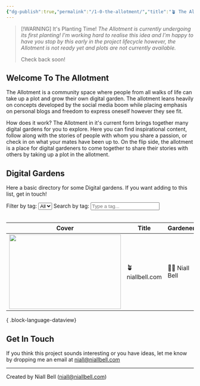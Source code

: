 ```yaml
---
{"dg-publish":true,"permalink":"/1-0-the-allotment/","title":"🪴 The Allotment","contentClasses":"cards cards-cols-3 cards-cover cards-cover-no-border cards-title-hide-icons","tags":["gardenEntry"],"noteIcon":null,"created":"2024-04-07T21:59:11.083+01:00","updated":"2024-12-31T17:44:43.540+00:00"}
---
```


> [!WARNING] It's Planting Time!
> *The Allotment is currently undergoing its first planting! I'm working hard to realise this idea and I'm happy to have you stop by this early in the project lifecycle however, the Allotment is not ready yet and plots are not currently available.* 
> 
> Check back soon!

## Welcome To The Allotment

The Allotment is a community space where people from all walks of life can take up a plot and grow their own digital garden. The allotment leans heavily on concepts developed by the social media boom while placing emphasis on personal blogs and freedom to express oneself however they see fit. 

How does it work? The Allotment in it's current form brings together many digital gardens for you to explore. Here you can find inspirational content, follow along with the stories of people with whom you share a passion, or check in on what your mates have been up to. On the flip side, the allotment is a place for digital gardeners to come together to share their stories with others by taking up a plot in the allotment.

## Digital Gardens

Here a basic directory for some Digital gardens. If you want adding to this list, get in touch!



<div>
    <label for="tagFilter" class="filter-element">Filter by tag:</label>
    <select id="tagFilter" class="filter-element" onchange="filterTable()">
        <option value="all">All</option>
        <!-- Add more options as needed -->
    </select>
    <label for="tagSearch" class="filter-element">Search by tag:</label>
    <input type="text" id="tagSearch" class="filter-element" placeholder="Type a tag...">
</div>
<br>

| Cover                                                                           | Title            | Gardener         | Added                | Link                     | Tags                              |
| ------------------------------------------------------------------------------- | ---------------- | ---------------- | -------------------- | ------------------------ | --------------------------------- |
| <img src='https://i.imgur.com/9wUq3cS.jpg' style='height:200px; width:300px;'/> | 🪴 niallbell.com | 🧑‍🌾 Niall Bell | 📅 December 31, 2024 | 🔗 https://niallbell.com | 🏷️ nature, photography, wildlife |

{ .block-language-dataview}

## Get In Touch

If you think this project sounds interesting or you have ideas, let me know by dropping me an email at niall@niallbell.com

---
Created by Niall Bell (niall@niallbell.com)

